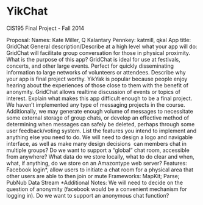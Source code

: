 YikChat
=======

CIS195 Final Project - Fall 2014

Proposal:
Names: Kate Miller, Q Kalantary Pennkey: katmill, qkal
App title: GridChat
General description/Describe at a high level what your app will do: GridChat will facilitate group conversation for those in physical proximity.
What is the purpose of this app?
GridChat is ideal for use at festivals, concerts, and other large events. Perfect for quickly disseminating information to large networks of volunteers or attendees.
Describe why your app is final project worthy.
YikYak is popular because people enjoy hearing about the experiences of those close to them with the benefit of anonymity. GridChat allows real­time discussion of events or topics of interest.
Explain what makes this app difficult enough to be a final project.
We haven’t implemented any type of messaging projects in the course. Additionally, we may generate enough volume of messages to necessitate some external storage of group chats, or develop an effective method of determining when messages can safely be deleted, perhaps through some user feedback/voting system.
List the features you intend to implement and anything else you need to do.
We will need to design a logo and navigable interface, as well as make many design decisions ­ can members chat in multiple groups? Do we want to support a “global” chat room, accessible from anywhere? What data do we store locally, what to do clear and when, what, if anything, do we store on an Amazon­type web server?
Features: Facebook login*, allow users to initiate a chat room for a physical area that other users are able to then join or mute
Frameworks: MapKit; Parse; PubNub Data Stream
*Additional Notes:
We will need to decide on the question of anonymity (facebook would be a convenient mechanism for logging in). Do we want to support an anonymous chat function?

